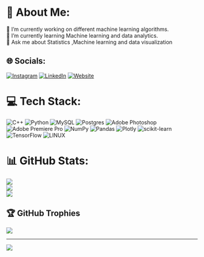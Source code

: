 # 💫 About Me:
🔭 I’m currently working on different machine learning algorithms.<br>🌱 I’m currently learning Machine learning and data analytics.<br>💬 Ask me about Statistics ,Machine learning and data visualization<br>


## 🌐 Socials:
[![Instagram](https://img.shields.io/badge/Instagram-%23E4405F.svg?logo=Instagram&logoColor=white)](https://instagram.com/abhi_s_m03) [![LinkedIn](https://img.shields.io/badge/LinkedIn-%230077B5.svg?logo=linkedin&logoColor=white)](https://linkedin.com/in/AbhishekMandave) 
[![Website](https://img.shields.io/badge/LinkedIn-%230077B5.svg?logo=web&logoColor=white)](https://https://theabhismai.netlify.app/) 


# 💻 Tech Stack:
![C++](https://img.shields.io/badge/c++-%2300599C.svg?style=for-the-badge&logo=c%2B%2B&logoColor=white) ![Python](https://img.shields.io/badge/python-3670A0?style=for-the-badge&logo=python&logoColor=ffdd54) ![MySQL](https://img.shields.io/badge/mysql-%2300f.svg?style=for-the-badge&logo=mysql&logoColor=white) ![Postgres](https://img.shields.io/badge/postgres-%23316192.svg?style=for-the-badge&logo=postgresql&logoColor=white) ![Adobe Photoshop](https://img.shields.io/badge/adobephotoshop-%2331A8FF.svg?style=for-the-badge&logo=adobephotoshop&logoColor=white) ![Adobe Premiere Pro](https://img.shields.io/badge/Adobe%20Premiere%20Pro-9999FF.svg?style=for-the-badge&logo=Adobe%20Premiere%20Pro&logoColor=white) ![NumPy](https://img.shields.io/badge/numpy-%23013243.svg?style=for-the-badge&logo=numpy&logoColor=white) ![Pandas](https://img.shields.io/badge/pandas-%23150458.svg?style=for-the-badge&logo=pandas&logoColor=white) ![Plotly](https://img.shields.io/badge/Plotly-%233F4F75.svg?style=for-the-badge&logo=plotly&logoColor=white) ![scikit-learn](https://img.shields.io/badge/scikit--learn-%23F7931E.svg?style=for-the-badge&logo=scikit-learn&logoColor=white) ![TensorFlow](https://img.shields.io/badge/TensorFlow-%23FF6F00.svg?style=for-the-badge&logo=TensorFlow&logoColor=white) ![LINUX](https://img.shields.io/badge/Linux-FCC624?style=for-the-badge&logo=linux&logoColor=black)
# 📊 GitHub Stats:
![](https://github-readme-stats.vercel.app/api?username=Abhism07&theme=dark&hide_border=false&include_all_commits=true&count_private=true)<br/>
![](https://github-readme-streak-stats.herokuapp.com/?user=Abhism07&theme=dark&hide_border=false)<br/>
![](https://github-readme-stats.vercel.app/api/top-langs/?username=Abhism07&theme=dark&hide_border=false&include_all_commits=true&count_private=true&layout=compact)

## 🏆 GitHub Trophies
![](https://github-profile-trophy.vercel.app/?username=Abhism07&theme=radical&no-frame=false&no-bg=true&margin-w=4)

---
[![](https://visitcount.itsvg.in/api?id=Abhism07&icon=0&color=0)](https://visitcount.itsvg.in)

<!-- Proudly created with GPRM ( https://gprm.itsvg.in ) -->
